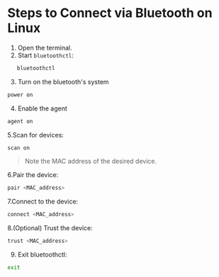 # Steps to Connect via Bluetooth on Linux

1. Open the terminal.
2. Start `bluetoothctl`:

```bash
   bluetoothctl
```

3. Turn on the bluetooth's system

```bash
power on
```

4. Enable the agent

```bash
agent on
```

5.Scan for devices:

```bash
scan on
```

> Note the MAC address of the desired device.

6.Pair the device:

```bash
pair <MAC_address>
```

7.Connect to the device:

```bash
connect <MAC_address>
```

8.(Optional) Trust the device:

```bash
trust <MAC_address>
```

9. Exit bluetoothctl:

```bash
exit
```
